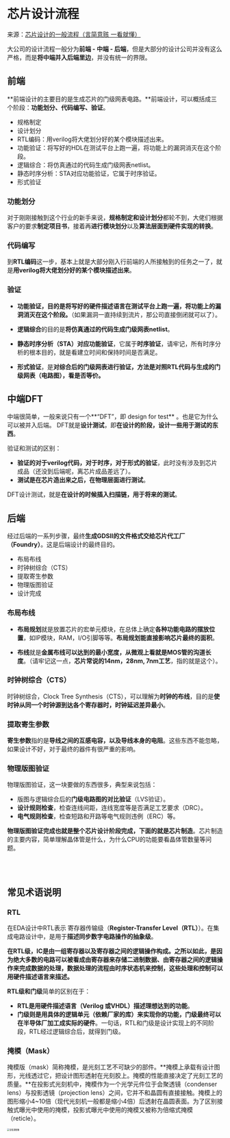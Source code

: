 # 芯片设计流程

来源：[芯片设计的一般流程（言简意赅 一看就懂）](https://blog.csdn.net/EE_onlyknow_mat/article/details/94591850)

大公司的设计流程一般分为**前端 - 中端 - 后端**，但是大部分的设计公司并没有这么严格，而是**将中端并入后端里边**，并没有统一的界限。

## 前端

**前端设计的主要目的是生成芯片的门级网表电路。**前端设计，可以概括成三个阶段：**功能划分、代码编写、验证**。

- 规格制定
- 设计划分
- RTL编码：用verilog将大佬划分好的某个模块描述出来。
- 功能验证：将写好的HDL在测试平台上跑一遍，将功能上的漏洞消灭在这个阶段。
- 逻辑综合：将仿真通过的代码生成门级网表netlist。
- 静态时序分析：STA对应功能验证，它属于时序验证。
- 形式验证

### 功能划分

对于刚刚接触到这个行业的新手来说，**规格制定和设计划分**都轮不到，大佬们根据客户的要求**制定项目书**，接着再**进行模块划分**以及**算法层面到硬件实现的转换**。

### 代码编写

到**RTL编码**这一步，基本上就是大部分刚入行前端的人所接触到的任务之一了，就是**用verilog将大佬划分好的某个模块描述出来**。

### 验证

* **功能验证，目的是将写好的硬件描述语言在测试平台上跑一遍，将功能上的漏洞消灭在这个阶段。**（如果漏洞一直持续到流片，那公司直接倒闭就可以了）。

* **逻辑综合**的目的是**将仿真通过的代码生成门级网表netlist**。

* **静态时序分析（STA）对应功能验证**，它属于**时序验证**，请牢记，所有时序分析的根本目的，就是看建立时间和保持时间是否满足。
* **形式验证**，是**对综合后的门级网表进行验证，方法是对照RTL代码与生成的门级网表（电路图），看是否等价。**



## 中端DFT

中端很简单，一般来说只有一个**“DFT”，即 design for test** 。也是它为什么可以被并入后端。
DFT就是**设计测试**，即**在设计的阶段，设计一些用于测试的东西**。

验证和测试的区别：

* **验证的对于verilog代码，对于时序，对于形式的验证**，此时没有涉及到芯片成品（还没到后端呢，离芯片成品差远了）。
* **测试是在芯片造出来之后，在物理层面进行测试**。

DFT设计测试，就是**在设计的时候插入扫描链，用于将来的测试**。



## 后端

经过后端的一系列步骤，最终**生成GDSII的文件格式交给芯片代工厂（Foundry）**。这是后端设计的最终目的。

- 布局布线
- 时钟树综合（CTS）
- 提取寄生参数
- 物理版图验证
- 设计完成

### 布局布线

* **布局规划**就是放置芯片的宏单元模块，在总体上确定**各种功能电路的摆放位置**，如IP模块，RAM，I/O引脚等等。**布局规划能直接影响芯片最终的面积**。

* **布线**就是**金属布线可以达到的最小宽度，从微观上看就是MOS管的沟道长度**。（请牢记这一点，**芯片常说的14nm，28nm, 7nm工艺**，指的就是这个）。

### 时钟树综合（CTS）

时钟树综合，Clock Tree Synthesis（CTS），可以理解为**时钟的布线**，目的是**使时钟从同一个时钟源到达各个寄存器时，时钟延迟差异最小**。

### 提取寄生参数

**寄生参数**指的是**导线之间的互感电容，以及导线本身的电阻**。这些东西不能忽略，如果设计不好，对于最终的器件有很严重的影响。

### 物理版图验证

物理版图验证，这一块要做的东西很多，典型来说包括：

- 版图与逻辑综合后的**门级电路图的对比验证**（LVS验证）。
- **设计规则检查**，检查连线间距，连线宽度等是否满足工艺要求（DRC）。
- **电气规则检查**，检查短路和开路等电气规则违例（ERC）等。

**物理版图验证完成也就是整个芯片设计阶段完成，下面的就是芯片制造**。芯片制造的主要内容，简单理解晶体管是什么，为什么CPU的功能要看晶体管数量等问题。

<br/>

<br/>

## 常见术语说明

### RTL


在EDA设计中RTL表示 寄存器传输级（**Register-Transfer Level（RTL）**）。在集成电路设计中，是用于**描述同步数字电路操作的抽象级**。

**在RTL级，IC是由一组寄存器以及寄存器之间的逻辑操作构成。**之所以如此，是因为**绝大多数的电路可以被看成由寄存器来存储二进制数据、由寄存器之间的逻辑操作来完成数据的处理，数据处理的流程由时序状态机来控制，这些处理和控制可以用硬件描述语言来描述。**

**RTL级和门级**简单的区别在于：

* **RTL是用硬件描述语言（Verilog 或VHDL）描述理想达到的功能**。
* **门级则是用具体的逻辑单元（依赖厂家的库）来实现你的功能，门级最终可以在半导体厂加工成实际的硬件**。一句话，RTL和门级是设计实现上的不同阶段，RTL经过逻辑综合后，就得到门级。

### 掩模（Mask）

掩模版（mask）简称掩模，是光刻工艺不可缺少的部件。**掩模上承载有设计图形，光线透过它，把设计图形透射在光刻胶上。掩模的性能直接决定了光刻工艺的质量。**在投影式光刻机中，掩模作为一个光学元件位于会聚透镜（condenser lens）与投影透镜（projection lens）之间，它并不和晶圆有直接接触。掩模上的图形缩小4~10倍（现代光刻机一般都是缩小4倍）后透射在晶圆表面。为了区别接触式曝光中使用的掩模，投影式曝光中使用的掩模又被称为倍缩式掩模（reticle）。

<img src="https://i.loli.net/2021/09/03/Zzq2SCbdAH57OGQ.png" alt="查看源图像" style="zoom: 33%;" />



